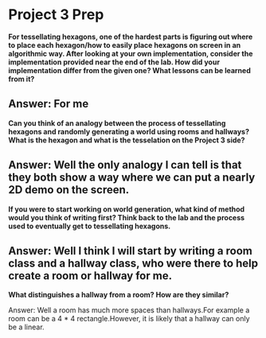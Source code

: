 # Project 3 Prep

**For tessellating hexagons, one of the hardest parts is figuring out where to place each hexagon/how to easily place hexagons on screen in an algorithmic way.
After looking at your own implementation, consider the implementation provided near the end of the lab.
How did your implementation differ from the given one? What lessons can be learned from it?**

Answer:
For me 
-----

**Can you think of an analogy between the process of tessellating hexagons and randomly generating a world using rooms and hallways?
What is the hexagon and what is the tesselation on the Project 3 side?**

Answer:
Well the only analogy I can tell is that they both show a way where we can put a nearly 2D demo on the screen.
-----
**If you were to start working on world generation, what kind of method would you think of writing first? 
Think back to the lab and the process used to eventually get to tessellating hexagons.**

Answer:
Well I think I will start by writing a room class and a hallway class, who were there to help create a
room or hallway for me.
-----
**What distinguishes a hallway from a room? How are they similar?**

Answer:
Well a room has much more spaces than hallways.For example a room can be a 4 * 4 rectangle.However,
it is likely that a hallway can only be a linear.
